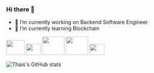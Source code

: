 ### Hi there 👋

- 🔭 I’m currently working on Backend Software Engineer
- 🌱 I’m currently learning Blockchain

<div>
<img aling="center" height="40" width="50" src="https://cdn.jsdelivr.net/gh/devicons/devicon/icons/go/go-original-wordmark.svg" />
<img aling="center" height="30" width="40" src="https://cdn.jsdelivr.net/gh/devicons/devicon/icons/csharp/csharp-original.svg" />
<img aling="center" height="50" width="60" src="https://cdn.jsdelivr.net/gh/devicons/devicon/icons/nodejs/nodejs-original-wordmark.svg" />
<img aling="center" height="50" width="60" src="https://cdn.jsdelivr.net/gh/devicons/devicon/icons/amazonwebservices/amazonwebservices-plain-wordmark.svg" />
<img aling="center" height="30" width="40" src="https://cdn.jsdelivr.net/gh/devicons/devicon/icons/docker/docker-original-wordmark.svg" />
                   
 </div>
 
![Thais's GitHub stats](https://github-readme-stats.vercel.app/api?username=ThaisGLeite&count_private=true&show_icons=true&theme=synthwave)

